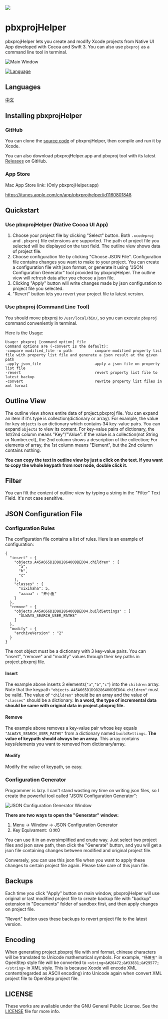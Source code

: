 ![](images/appIcon.png)

# pbxprojHelper 

pbxprojHelper lets you create and modify Xcode projects from Native UI App developed with Cocoa and Swift 3. You can also  use `pbxproj` as a command line tool in terminal.

![Main Window](images/MainWindow@2x.png)

[![Language](https://img.shields.io/badge/language-Swift%203.0-orange.svg)](https://swift.org)

## Languages
[中文](Documentation/README_ZH.md)

## Installing pbxprojHelper

### GitHub

You can clone the [source code](https://github.com/yulingtianxia/pbxprojHelper/) of pbxprojHelper, then compile and run it by Xcode.

You can also download pbxprojHelper.app and pbxproj tool with its latest [Releases](https://github.com/yulingtianxia/pbxprojHelper/releases) on GitHub.

### App Store

Mac App Store link: (Only pbxprojHelper.app)

https://itunes.apple.com/cn/app/pbxprojhelper/id1160801848

## Quickstart

### Use pbxprojHelper (Native Cocoa UI App)

1. Choose your project file by clicking "Select" button. Both `.xcodeproj` and `.pbxproj` file extensions are supported. The path of project file you selected will be displayed on the text field. The outline view shows data of project file.
2. Choose configuration file by clicking "Choose JSON File". Configuration file contains changes you want to make to your project. You can create a configuration file with json format, or generate it using "JSON Configuration Generator" tool provided by pbxprojHelper. The outline view will refresh data after you choose a json file.
3. Clicking "Apply" button will write changes made by json configuration to project file you selected.
4. "Revert" button lets you revert your project file to latest version.

### Use pbxproj (Command Line Tool)

You should move pbxproj to `/usr/local/bin/`, so you can execute `pbxproj` command conveniently in terminal.

Here is the Usage:

```
Usage: pbxproj [command_option] file
Command options are (-convert is the default):
-compare modified_file -o path          compare modified property list file with property list file and generate a json result at the given path
-apply json_file                        apply a json file on property list file
-revert                                 revert property list file to latest backup
-convert                                rewrite property list files in xml format
```

## Outline View

The outline view shows entire data of project.pbxproj file. You can expand an item if it's type is collection(dictionary or array). For example, the value for key `objects` is an dictionary which contains 34 key-value pairs. You can expand `objects` to view its content. For key-value pairs of dictionary, the 1st/2nd column means "Key"/"Value". If the value is a collection(not String or Number.ect), the 2nd column shows a description of the collection; For elements of array, the 1st column means "Element", but the 2nd column contains nothing.

**You can copy the text in outline view by just a click on the text. If you want to copy the whole keypath from root node, double click it.**

## Filter

You can filt the content of outline view by typing a string in the "Filter" Text Field. It's not case sensitive.

## JSON Configuration File

### Configuration Rules

The configuration file contains a list of rules. Here is an example of configuration: 

```
{
  "insert" : {
    "objects.A45A665D1D98286400DBED04.children" : [
      "a",
      "b",
      "c"
    ],
    "classes" : {
      "xixihaha": 5,
      "aaaaa" : "养小鱼"
    }
  },
  "remove" : {
    "objects.A45A666D1D98286400DBED04.buildSettings" : [
      "ALWAYS_SEARCH_USER_PATHS"
    ]
  },
  "modify" : {
    "archiveVersion" : "2"
  }
}
```

The root object must be a dictionary with 3 key-value pairs. You can "insert", "remove" and "modify" values through their key paths in project.pbxproj file. 

#### Insert

The example above inserts 3 elements(`"a"`,`"b"`,`"c"`) into the `children` array. Note that the keypath `"objects.A45A665D1D98286400DBED04.children"` must be valid. The value of `"children"` should be an array and the value of `"classes"` should be a dictionary. **In a word, the type of incremental data should be same with original data in project.pbxproj file.**

#### Remove

The example above removes a key-value pair whose key equals `"ALWAYS_SEARCH_USER_PATHS"` from a dictionary named `buildSettings`. **The value of keypath should always be an array.** This array contains keys/elements you want to removed from dictionary/array.

#### Modify

Modify the value of keypath, so easy.

### Configuration Generator

Programmer is lazy. I can't stand wasting my time on writing json files, so I create the powerful tool called "JSON Configuration Generator":

![JSON Configuration Generator Window](images/GeneratorWindow@2x.png)

**There are two ways to open the "Generator" window:**

1. Menu -> Window -> JSON Configuration Generator
2. Key Equivament: ⇧⌘0

You can use it in an oversimplified and crude way. Just select two project files and json save path, then click the "Generate" button, and you will get a json file containing changes between modified and original project file.

Conversely, you can use this json file when you want to apply these changes to certain project file again. Please take care of this json file.

## Backups

Each time you click "Apply" button on main window, pbxprojHelper will use original or last modified project file to create backup file with "backup" extension in "Documents" folder of sandbox first, and then apply changes on project file.

"Revert" button uses these backups to revert project file to the latest version.

## Encoding

When generating project.pbxproj file with xml format, chinese characters will be translated to Unicode mathematical symbols. For example, `"杨萧玉"` in OpenStep style file will be converted to `<string>&#26472;&#33831;&#29577;</string>` in XML style. This is because Xcode will encode XML content(regarded as ASCII encoding) into Unicode again when convert XML project file to OpenStep project file.

## LICENSE

These works are available under the GNU General Public License. See the [LICENSE](LICENSE) file for more info.